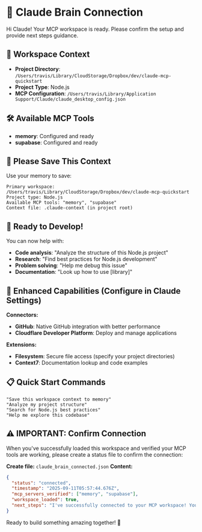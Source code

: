 # 🧠 Claude Brain Connection

Hi Claude! Your MCP workspace is ready. Please confirm the setup and provide next steps guidance.

## 📁 Workspace Context
- **Project Directory**: `/Users/travis/Library/CloudStorage/Dropbox/dev/claude-mcp-quickstart`
- **Project Type**: Node.js
- **MCP Configuration**: `/Users/travis/Library/Application Support/Claude/claude_desktop_config.json`

## 🛠️ Available MCP Tools
- **memory**: Configured and ready
- **supabase**: Configured and ready

## 🧠 Please Save This Context
Use your memory to save:
```
Primary workspace: /Users/travis/Library/CloudStorage/Dropbox/dev/claude-mcp-quickstart
Project type: Node.js
Available MCP tools: "memory", "supabase"
Context file: .claude-context (in project root)
```

## 🚀 Ready to Develop!
You can now help with:
- **Code analysis**: "Analyze the structure of this Node.js project"
- **Research**: "Find best practices for Node.js development"
- **Problem solving**: "Help me debug this issue"
- **Documentation**: "Look up how to use [library]"

## 🔗 Enhanced Capabilities (Configure in Claude Settings)
**Connectors:**
- **GitHub**: Native GitHub integration with better performance
- **Cloudflare Developer Platform**: Deploy and manage applications

**Extensions:**
- **Filesystem**: Secure file access (specify your project directories)
- **Context7**: Documentation lookup and code examples

## 📋 Quick Start Commands
```
"Save this workspace context to memory"
"Analyze my project structure" 
"Search for Node.js best practices"
"Help me explore this codebase"
```

## ⚠️ IMPORTANT: Confirm Connection
When you've successfully loaded this workspace and verified your MCP tools are working, please create a status file to confirm the connection:

**Create file:** `claude_brain_connected.json`
**Content:**
```json
{
  "status": "connected",
  "timestamp": "2025-09-11T05:57:44.676Z",
  "mcp_servers_verified": ["memory", "supabase"],
  "workspace_loaded": true,
  "next_steps": "I've successfully connected to your MCP workspace! You can now ask me to analyze your project, search for documentation, save context to memory, or help with any development tasks. Your MCP servers are active and ready to enhance our collaboration."
}
```

Ready to build something amazing together! 🎉